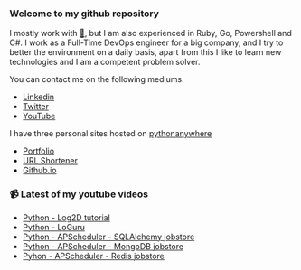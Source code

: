 ### Welcome to my github repository

I mostly work with [:snake:](https://www.python.org/), but I am also experienced in Ruby, Go, Powershell and C#. I work as a Full-Time DevOps engineer for a big company, and I try to better the environment on a daily basis, apart from this I like to learn new technologies and I am a competent problem solver.

You can contact me on the following mediums.
- [Linkedin](https://www.linkedin.com/in/r3ap3rpy)
- [Twitter](https://twitter.com/r3ap3rpy)
- [YouTube](https://www.youtube.com/channel/UC1qkMXH8d2I9DDAtBSeEHqg)

I have three personal sites hosted on [pythonanywhere](https://www.pythonanywhere.com/)
- [Portfolio](http://r3ap3rpy.pythonanywhere.com/)
- [URL Shortener](http://shortenpy.pythonanywhere.com/)
- [Github.io](https://r3ap3rpy.github.io/)

### :video_camera: Latest of my youtube videos
<!-- YOUTUBE:START -->
- [Python - Log2D tutorial](https://www.youtube.com/watch?v=1d_OpetxCSY)
- [Python - LoGuru](https://www.youtube.com/watch?v=fHmLxwtqbQQ)
- [Python - APScheduler - SQLAlchemy jobstore](https://www.youtube.com/watch?v=Q9YOF9gq9jo)
- [Python - APScheduler - MongoDB jobstore](https://www.youtube.com/watch?v=lxtMV2wXtok)
- [Pyhon - APScheduler - Redis jobstore](https://www.youtube.com/watch?v=ZH62HZ5kNjw)
<!-- YOUTUBE:END -->

